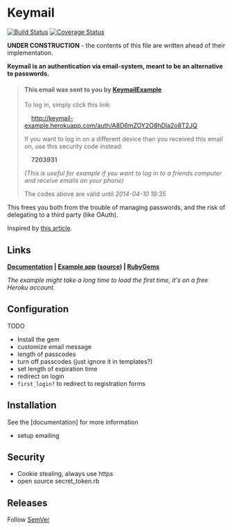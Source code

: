 # Keymail

[![Build Status](https://travis-ci.org/alcesleo/keymail.svg?branch=master)](https://travis-ci.org/alcesleo/keymail)
[![Coverage Status](https://coveralls.io/repos/alcesleo/keymail/badge.png?branch=master)](https://coveralls.io/r/alcesleo/keymail?branch=master)

**UNDER CONSTRUCTION** - the contents of this file are written ahead of their implementation.

**Keymail is an authentication via email-system, meant to be an alternative to passwords.**


> #### This email was sent to you by [KeymailExample](http://keymail-example.herokuapp.com)
>
> To log in, simply click this link:
>
>    &nbsp;&nbsp;&nbsp;&nbsp;<http://keymail-example.herokuapp.com/auth/A8D6mZOY2O8hDla2o8T2JQ>
>
> If you want to log in on a different device than you received this email on, use this security code instead:
>
>    &nbsp;&nbsp;&nbsp;&nbsp;**7203931**
>
> _(This is useful for example if you want to log in to a friends computer and receive emails on your phone)_
>
> The codes above are valid until _2014-04-10 18:35_

This frees you both from the trouble of managing passwords, and the risk of delegating to a third party (like OAuth).

Inspired by [this article](http://notes.xoxco.com/post/27999787765/is-it-time-for-password-less-login).

## Links

**[Documentation][docs] | [Example app][example] ([source][example-source]) | [RubyGems][rubygems]**

_The example might take a long time to load the first time, it's on a free Heroku account._

[docs]:           http://alcesleo.github.io/keymail/
[example]:        http://keymail-example.herokuapp.com/
[example-source]: https://github.com/alcesleo/keymail-example
[rubygems]:       https://rubygems.org/gems/keymail

## Configuration

TODO

- Install the gem
- customize email message
- length of passcodes
- turn off passcodes (just ignore it in templates?)
- set length of expiration time
- redirect on login
- `first_login?` to redirect to registration forms

## Installation

See the [documentation] for more information

- setup emailing

## Security

- Cookie stealing, always use https
- open source secret_token.rb

## Releases

Follow [SemVer](http://semver.org/)

